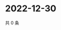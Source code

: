 # 2022-12-30

共 0 条

<!-- BEGIN WEIBO -->
<!-- 最后更新时间 Fri Dec 30 2022 18:13:55 GMT+0800 (China Standard Time) -->

<!-- END WEIBO -->
